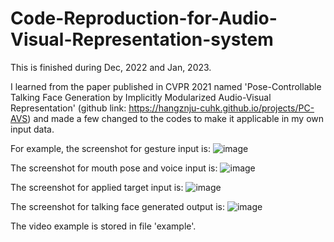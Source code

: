# Code-Reproduction-for-Audio-Visual-Representation-system

This is finished during Dec, 2022 and Jan, 2023. 

I learned from the paper published in CVPR 2021 named 'Pose-Controllable Talking Face Generation by Implicitly Modularized Audio-Visual Representation' (github link: https://hangznju-cuhk.github.io/projects/PC-AVS) and made a few changed to the codes to make it applicable in my own input data. 

For example, the screenshot for gesture input is: 
![image](https://github.com/DanyXuXX/Code-Reproduction-for-Audio-Visual-Representation-system/assets/77055103/28b0bdb5-4c90-4a2f-9b84-38dc9c1cc9ff)

The screenshot for mouth pose and voice input is: 
![image](https://github.com/DanyXuXX/Code-Reproduction-for-Audio-Visual-Representation-system/assets/77055103/a99d897e-4546-4ce4-b49a-334fbd449bc6)


The screenshot for applied target input is: 
![image](https://github.com/DanyXuXX/Code-Reproduction-for-Audio-Visual-Representation-system/assets/77055103/2346d580-769c-4374-a4f4-e7da8d9c78fa)


The screenshot for talking face generated output is: 
![image](https://github.com/DanyXuXX/Code-Reproduction-for-Audio-Visual-Representation-system/assets/77055103/40c8585f-1db9-4844-91ec-98f192ec7836)


The video example is stored in file 'example'.
